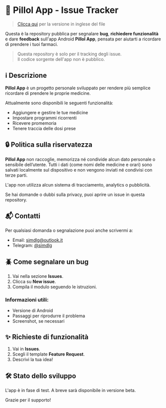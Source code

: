 # 💊 Pillol App - Issue Tracker

> [Clicca qui](README.md) per la versione in inglese del file

Questa è la repository pubblica per segnalare **bug**, **richiedere funzionalità** e dare **feedback** sull'app Android **Pillol App**, pensata per aiutarti a ricordare di prendere i tuoi farmaci.

> Questa repository è solo per il tracking degli issue.  
> Il codice sorgente dell'app non è pubblico.

## ℹ️ Descrizione

**Pillol App** è un progetto personale sviluppato per rendere più semplice ricordare di prendere le proprie medicine.  

Attualmente sono disponibili le seguenti funzionalità:

- Aggiungere e gestire le tue medicine
- Impostare programmi ricorrenti
- Ricevere promemoria
- Tenere traccia delle dosi prese

## 🔒 Politica sulla riservatezza

**Pillol App** non raccoglie, memorizza né condivide alcun dato personale o sensibile dell’utente.
Tutti i dati (come nomi delle medicine e orari) sono salvati localmente sul dispositivo e non vengono inviati né condivisi con terze parti.

L'app non utilizza alcun sistema di tracciamento, analytics o pubblicità.

Se hai domande o dubbi sulla privacy, puoi aprire un issue in questa repository.

## 📬 Contatti

Per qualsiasi domanda o segnalazione puoi anche scrivermi a:  
- Email: [simdlg@outlook.it](mailto:simdlg@outlook.it)  
- Telegram: [@simdlg](https://t.me/simdlg)

## 🪲 Come segnalare un bug

1. Vai nella sezione **Issues**.
2. Clicca su **New issue**.
3. Compila il modulo seguendo le istruzioni.

### Informazioni utili:

- Versione di Android
- Passaggi per riprodurre il problema
- Screenshot, se necessari

## ✨ Richieste di funzionalità

1. Vai in **Issues**.
2. Scegli il template **Feature Request**.
3. Descrivi la tua idea!

## 🛠️ Stato dello sviluppo

L'app è in fase di test. A breve sarà disponibile in versione beta.

Grazie per il supporto!